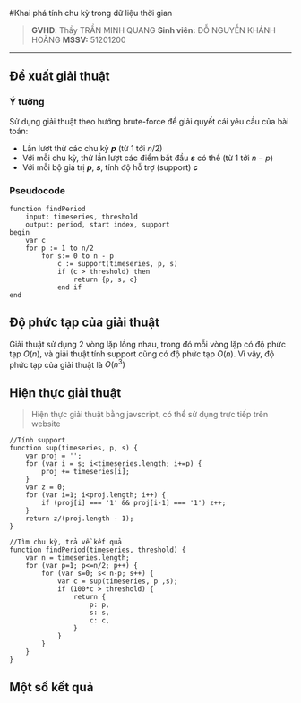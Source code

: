 #Khai phá tính chu kỳ trong dữ liệu thời gian

> **GVHD**: Thầy TRẦN MINH QUANG
> **Sinh viên:** ĐỖ NGUYỄN KHÁNH HOÀNG
> **MSSV:** 51201200


----------

## **Đề xuất giải thuật**
### Ý tưởng

Sử dụng giải thuật theo hướng brute-force để giải quyết cái yêu cầu của bài toán:

 - Lần lượt thử các chu kỳ ***p*** (từ $1$ tới $n/2$)
 - Với mỗi chu kỳ, thử lần lượt các điểm bắt đầu ***s*** có thể (từ $1$ tới $n - p$)
 - Với mỗi bộ giá trị ***p***, ***s***, tính độ hỗ trợ (support) ***c***

### Pseudocode
 

    function findPeriod
	    input: timeseries, threshold
	    output: period, start index, support
	begin
		var c
		for p := 1 to n/2
			for s:= 0 to n - p
				c := support(timeseries, p, s)
				if (c > threshold) then
					return {p, s, c}
				end if
	end 


## **Độ phức tạp của giải thuật**
Giải thuật sử dụng 2 vòng lặp lồng nhau, trong đó mỗi vòng lặp có độ phức tạp $O(n)$, và giải thuật tính support cũng có độ phức tạp $O(n)$. 
Vì vậy, độ phức tạp của giải thuật là $O(n^3)$

## **Hiện thực giải thuật**

> Hiện thực giải thuật bằng javscript, có thể sử dụng trực tiếp trên website

    //Tính support
    function sup(timeseries, p, s) {
    	var proj = '';
    	for (var i = s; i<timeseries.length; i+=p) {
    		proj += timeseries[i];
    	}
    	var z = 0;
    	for (var i=1; i<proj.length; i++) {
    		if (proj[i] === '1' && proj[i-1] === '1') z++;
    	}
    	return z/(proj.length - 1);
    }
    
    //Tìm chu kỳ, trả về kết quả
    function findPeriod(timeseries, threshold) {
        var n = timeseries.length;
        for (var p=1; p<=n/2; p++) {
        	for (var s=0; s< n-p; s++) {
        		var c = sup(timeseries, p ,s);
        		if (100*c > threshold) {
        			return {
        				p: p,
        				s: s,
        				c: c,
        			}
        		}
        	}
        }
    }

## **Một số kết quả** ##
